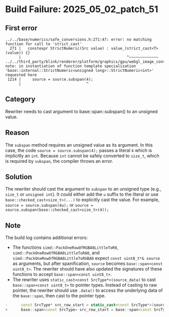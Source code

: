 # Build Failure: 2025_05_02_patch_51

## First error

```
../../base/numerics/safe_conversions.h:271:47: error: no matching function for call to 'strict_cast'
  271 |   constexpr StrictNumeric(Src value) : value_(strict_cast<T>(value)) {}
      |                                               ^~~~~~~~~~~~~~
../../third_party/blink/renderer/platform/graphics/gpu/webgl_image_conversion.cc:1214:29: note: in instantiation of function template specialization 'base::internal::StrictNumeric<unsigned long>::StrictNumeric<int>' requested here
 1214 |     source = source.subspan(4);
      |                             ^
```

## Category
Rewriter needs to cast argument to base::span::subspan() to an unsigned value.

## Reason
The `subspan` method requires an unsigned value as its argument. In this case, the code `source = source.subspan(4);` passes a literal `4` which is implicitly an `int`. Because `int` cannot be safely converted to `size_t`, which is required by `subspan`, the compiler throws an error.

## Solution
The rewriter should cast the argument to `subspan` to an unsigned type (e.g., `size_t` or `unsigned int`). It could either add the `u` suffix to the literal or use `base::checked_cast<size_t>(...)` to explicitly cast the value.
For example, `source = source.subspan(4u);` or `source = source.subspan(base::checked_cast<size_t>(4));`

## Note
The build log contains additional errors:

*   The functions `simd::PackOneRowOfRGBA8LittleToR8`, `simd::PackOneRowOfRGBA8LittleToRA8`, and `simd::PackOneRowOfRGBA8LittleToRGBA8` expect `const uint8_t*& source` as arguments, but after spanification, `source` becomes `base::span<const uint8_t>`.  The rewriter should have also updated the signatures of these functions to accept `base::span<const uint8_t>`.
*   The rewriter uses `static_cast<const SrcType*>(source_data)` to cast `base::span<const uint8_t>` to pointer types. Instead of casting to raw pointer, the rewriter should use `.data()` to access the underlying data of the `base::span`, then cast to the pointer type.

```cpp
-      const SrcType* src_row_start = static_cast<const SrcType*>(source_data);
+      base::span<const SrcType> src_row_start = base::span<const SrcType>(static_cast<const SrcType*>(source_data.data()), source_data.size());